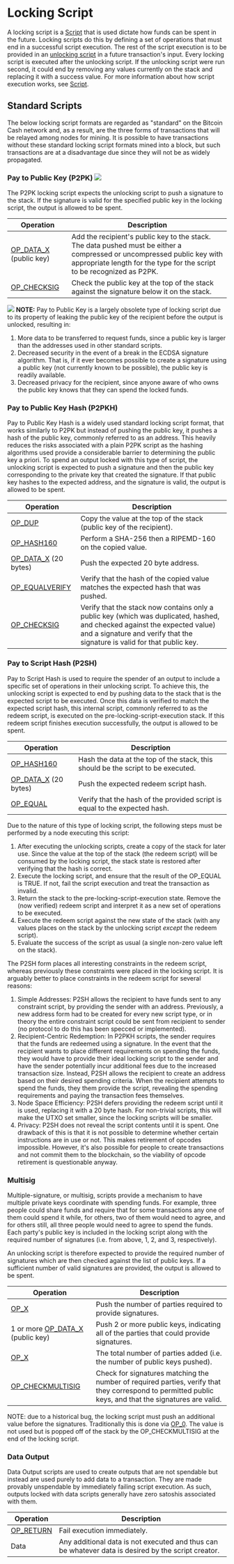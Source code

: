 # Locking Script

A locking script is a [Script](/protocol/blockchain/script) that is used dictate how funds can be spent in the future.
Locking scripts do this by defining a set of operations that must end in a successful script execution.
The rest of the script execution is to be provided in an [unlocking script](/protocol/blockchain/transaction/unlocking-script) in a future transaction's input.
Every locking script is executed after the unlocking script.
If the unlocking script were run second, it could end by removing any values currently on the stack and replacing it with a success value.
For more information about how script execution works, see [Script](/protocol/blockchain/script).

## Standard Scripts

The below locking script formats are regarded as "standard" on the Bitcoin Cash network and, as a result, are the three forms of transactions that will be relayed among nodes for mining.
It is possible to have transactions without these standard locking script formats mined into a block, but such transactions are at a disadvantage due since they will not be as widely propagated.

### Pay to Public Key (P2PK) <img src="/_static_/images/warning.png" />

The P2PK locking script expects the unlocking script to push a signature to the stack.
If the signature is valid for the specified public key in the locking script, the output is allowed to be spent.

| Operation | Description |
|--|--|
| [OP_DATA_X](/protocol/blockchain/script/op-codes/op-data-x) (public key) | Add the recipient's public key to the stack.  The data pushed must be either a compressed or uncompressed public key with appropriate length for the type for the script to be recognized as P2PK. |
| [OP_CHECKSIG](/protocol/blockchain/script/opcodes/op-checksig) | Check the public key at the top of the stack against the signature below it on the stack. |

<img src="/_static_/images/warning.png" /> **NOTE:** Pay to Public Key is a largely obsolete type of locking script due to its property of leaking the public key of the recipient before the output is unlocked, resulting in:

1. More data to be transferred to request funds, since a public key is larger than the addresses used in other standard scripts.
2. Decreased security in the event of a break in the ECDSA signature algorithm.
That is, if it ever becomes possible to create a signature using a public key (not currently known to be possible), the public key is readily available.
3. Decreased privacy for the recipient, since anyone aware of who owns the public key knows that they can spend the locked funds.

### Pay to Public Key Hash (P2PKH)

Pay to Public Key Hash is a widely used standard locking script format, that works similarly to P2PK but instead of pushing the public key, it pushes a hash of the public key, commonly referred to as an address.
This heavily reduces the risks associated with a plain P2PK script as the hashing algorithms used provide a considerable barrier to determining the public key a priori.
To spend an output locked with this type of script, the unlocking script is expected to push a signature and then the public key corresponding to the private key that created the signature.
If that public key hashes to the expected address, and the signature is valid, the output is allowed to be spent.

| Operation | Description |
|--|--|
| [OP_DUP](/protocol/blockchain/script/opcodes/op-dup) | Copy the value at the top of the stack (public key of the recipient). |
| [OP_HASH160](/protocol/blockchain/script/opcodes/op-hash160) | Perform a SHA-256 then a RIPEMD-160 on the copied value. |
| [OP_DATA_X](/protocol/blockchain/script/op-codes/op-data-x) (20 bytes) | Push the expected 20 byte address. |
| [OP_EQUALVERIFY](/protocol/blockchain/script/opcodes/op-equalverify) | Verify that the hash of the copied value matches the expected hash that was pushed. |
| [OP_CHECKSIG](/protocol/blockchain/script/opcodes/op-checksig) | Verify that the stack now contains only a public key (which was duplicated, hashed, and checked against the expected value) and a signature and verify that the signature is valid for that public key. |

### Pay to Script Hash (P2SH)

Pay to Script Hash is used to require the spender of an output to include a specific set of operations in their unlocking script.
To achieve this, the unlocking script is expected to end by pushing data to the stack that is the expected script to be executed.
Once this data is verified to match the expected script hash, this internal script, commonly referred to as the redeem script, is executed on the pre-locking-script-execution stack.
If this redeem script finishes execution successfully, the output is allowed to be spent.

| Operation | Description |
|--|--|
| [OP_HASH160](/protocol/blockchain/script/opcodes/op-hash160) | Hash the data at the top of the stack, this should be the script to be executed. |
| [OP_DATA_X](/protocol/blockchain/script/op-codes/op-data-x) (20 bytes) | Push the expected redeem script hash. |
| [OP_EQUAL](/protocol/blockchain/script/opcodes/op-equal) | Verify that the hash of the provided script is equal to the expected hash. |

Due to the nature of this type of locking script, the following steps must be performed by a node executing this script:

1. After executing the unlocking scripts, create a copy of the stack for later use.
Since the value at the top of the stack (the redeem script) will be consumed by the locking script, the stack state is restored after verifying that the hash is correct.
2. Execute the locking script, and ensure that the result of the OP_EQUAL is TRUE.
If not, fail the script execution and treat the transaction as invalid.
3. Return the stack to the pre-locking-script-execution state.
Remove the (now verified) redeem script and interpret it as a new set of operations to be executed.
4. Execute the redeem script against the new state of the stack (with any values places on the stack by the unlocking script *except* the redeem script).
5. Evaluate the success of the script as usual (a single non-zero value left on the stack).

The P2SH form places all interesting constraints in the redeem script, whereas previously these constraints were placed in the locking script.
It is arguably better to place constraints in the redeem script for several reasons:

1.  Simple Addresses: P2SH allows the recipient to have funds sent to any constraint script, by providing the sender with an address.
Previously, a new address form had to be created for every new script type, or in theory the entire constraint script could be sent from recipient to sender (no protocol to do this has been specced or implemented).
2.  Recipient-Centric Redemption: In P2PKH scripts, the sender requires that the funds are redeemed using a signature.
In the event that the recipient wants to place different requirements on spending the funds, they would have to provide their ideal locking script to the sender and have the sender potentially incur additional fees due to the increased transaction size.
Instead, P2SH allows the recipient to create an address based on their desired spending criteria.
When the recipient attempts to spend the funds, they them provide the script, revealing the spending requirements and paying the transaction fees themselves.
3.  Node Space Efficiency: P2SH defers providing the redeem script until it is used, replacing it with a 20 byte hash.
For non-trivial scripts, this will make the UTXO set smaller, since the locking scripts will be smaller.
4.  Privacy: P2SH does not reveal the script contents until it is spent.
One drawback of this is that it is not possible to determine whether certain instructions are in use or not.
This makes retirement of opcodes impossible.
However, it's also possible for people to create transactions and not commit them to the blockchain, so the viability of opcode retirement is questionable anyway.

### Multisig

Multiple-signature, or multisig, scripts provide a mechanism to have multiple private keys coordinate with spending funds.
For example, three people could share funds and require that for some transactions any one of them could spend it while, for others, two of them would need to agree, and for others still, all three people would need to agree to spend the funds.
Each party's public key is included in the locking script along with the required number of signatures (i.e. from above, 1, 2, and 3, respectively).

An unlocking script is therefore expected to provide the required number of signatures which are then checked against the list of public keys.  If a sufficient number of valid signatures are provided, the output is allowed to be spent.

| Operation | Description |
|--|--|
| [OP_X](/protocol/blockchain/script/op-codes/op-x) | Push the number of parties required to provide signatures. |
| 1 or more [OP_DATA_X](/protocol/blockchain/script/op-codes/op-data-x) (public key) | Push 2 or more public keys, indicating all of the parties that could provide signatures. |
| [OP_X](/protocol/blockchain/script/op-codes/op-x) | The total number of parties added (i.e. the number of public keys pushed). |
| [OP_CHECKMULTISIG](/protocol/blockchain/script/op-codes/op-checkmultisig) | Check for signatures matching the number of required parties, verify that they correspond to permitted public keys, and that the signatures are valid. |

NOTE: due to a historical bug, the locking script must push an additional value before the signatures.  Traditionally this is done via [OP_0](/protocol/blockchain/script/op-codes/op-x).  The value is not used but is popped off of the stack by the OP_CHECKMULTISIG at the end of the locking script.

### Data Output

Data Output scripts are used to create outputs that are not spendable but instead are used purely to add data to a transaction.
They are made provably unspendable by immediately failing script execution.
As such, outputs locked with data scripts generally have zero satoshis associated with them.

| Operation | Description |
|--|--|
| [OP_RETURN](/protocol/blockchain/script/opcodes/op-return) | Fail execution immediately. |
| Data | Any additional data is not executed and thus can be whatever data is desired by the script creator. |